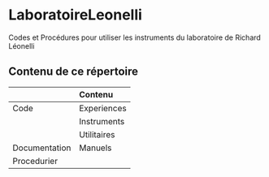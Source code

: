 # LaboratoireLeonelli
Codes et Procédures pour utiliser les instruments du laboratoire de Richard Léonelli

## Contenu de ce répertoire

||Contenu|
|:---------|:----------|
|Code|Experiences|
||Instruments|
||Utilitaires|
|Documentation|Manuels|
|Procedurier|

